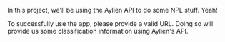 In this project, we'll be using the Aylien API to do some NPL stuff. Yeah!

To successfully use the app, please provide a valid URL. Doing so will provide us some classification
information using Aylien's API.
